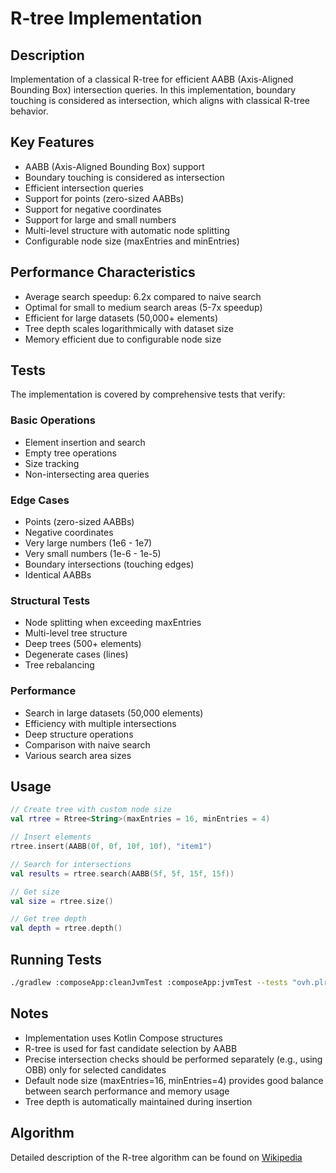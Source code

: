# R-tree Implementation

## Description
Implementation of a classical R-tree for efficient AABB (Axis-Aligned Bounding Box) intersection queries.
In this implementation, boundary touching is considered as intersection, which aligns with classical R-tree behavior.

## Key Features
- AABB (Axis-Aligned Bounding Box) support
- Boundary touching is considered as intersection
- Efficient intersection queries
- Support for points (zero-sized AABBs)
- Support for negative coordinates
- Support for large and small numbers
- Multi-level structure with automatic node splitting
- Configurable node size (maxEntries and minEntries)

## Performance Characteristics
- Average search speedup: 6.2x compared to naive search
- Optimal for small to medium search areas (5-7x speedup)
- Efficient for large datasets (50,000+ elements)
- Tree depth scales logarithmically with dataset size
- Memory efficient due to configurable node size

## Tests
The implementation is covered by comprehensive tests that verify:

### Basic Operations
- Element insertion and search
- Empty tree operations
- Size tracking
- Non-intersecting area queries

### Edge Cases
- Points (zero-sized AABBs)
- Negative coordinates
- Very large numbers (1e6 - 1e7)
- Very small numbers (1e-6 - 1e-5)
- Boundary intersections (touching edges)
- Identical AABBs

### Structural Tests
- Node splitting when exceeding maxEntries
- Multi-level tree structure
- Deep trees (500+ elements)
- Degenerate cases (lines)
- Tree rebalancing

### Performance
- Search in large datasets (50,000 elements)
- Efficiency with multiple intersections
- Deep structure operations
- Comparison with naive search
- Various search area sizes

## Usage
```kotlin
// Create tree with custom node size
val rtree = Rtree<String>(maxEntries = 16, minEntries = 4)

// Insert elements
rtree.insert(AABB(0f, 0f, 10f, 10f), "item1")

// Search for intersections
val results = rtree.search(AABB(5f, 5f, 15f, 15f))

// Get size
val size = rtree.size()

// Get tree depth
val depth = rtree.depth()
```

## Running Tests
```bash
./gradlew :composeApp:cleanJvmTest :composeApp:jvmTest --tests "ovh.plrapps.mapcompose.maplibre.utils.rtree.RtreeTest"
```

## Notes
- Implementation uses Kotlin Compose structures
- R-tree is used for fast candidate selection by AABB
- Precise intersection checks should be performed separately (e.g., using OBB) only for selected candidates
- Default node size (maxEntries=16, minEntries=4) provides good balance between search performance and memory usage
- Tree depth is automatically maintained during insertion

## Algorithm
Detailed description of the R-tree algorithm can be found on [Wikipedia](https://en.wikipedia.org/wiki/R-tree)
